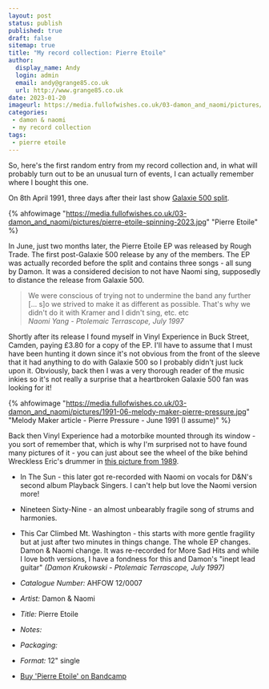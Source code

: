 ```yaml
---
layout: post
status: publish
published: true
draft: false
sitemap: true
title: "My record collection: Pierre Etoile"
author: 
  display_name: Andy
  login: admin
  email: andy@grange85.co.uk
  url: http://www.grange85.co.uk
date: 2023-01-20
imageurl: https://media.fullofwishes.co.uk/03-damon_and_naomi/pictures/pierre-etoile-spinning-2023.jpg
categories:
 - damon & naomi
 - my record collection
tags:
 - pierre etoile
---
```

So, here's the first random entry from my record collection and, in what will probably turn out to be an unusual turn of events, I can actually remember where I bought this one. 

On 8th April 1991, three days after their last show [Galaxie 500 split](/2021/04/05/the-end-of-galaxie-500-30-years-on/). 

{% ahfowimage "https://media.fullofwishes.co.uk/03-damon_and_naomi/pictures/pierre-etoile-spinning-2023.jpg" "Pierre Etoile" %}

In June, just two months later, the Pierre Etoile EP was released by Rough Trade. The first post-Galaxie 500 release by any of the members. The EP was actually recorded before the split and contains three songs - all sung by Damon. It was a considered decision to not have Naomi sing, supposedly to distance the release from Galaxie 500.

> We were conscious of trying not to undermine the band any further [... s]o we strived to make it as different as possible. That's why we didn't do it with Kramer and I didn't sing, etc. etc  
> _Naomi Yang - Ptolemaic Terrascope, July 1997_

Shortly after its release I found myself in Vinyl Experience in Buck Street, Camden, paying £3.80 for a copy of the EP. I'll have to assume that I must have been hunting it down since it's not obvious from the front of the sleeve that it had anything to do with Galaxie 500 so I probably didn't just luck upon it. Obviously, back then I was a very thorough reader of the music inkies so it's not really a surprise that a heartbroken Galaxie 500 fan was looking for it!

{% ahfowimage "https://media.fullofwishes.co.uk/03-damon_and_naomi/pictures/1991-06-melody-maker-pierre-pressure.jpg" "Melody Maker article - Pierre Pressure - June 1991 (I assume)" %}

Back then Vinyl Experience had a motorbike mounted through its window - you sort of remember that, which is why I'm surprised not to have found many pictures of it - you can just about see the wheel of the bike behind Wreckless Eric's drummer in [this picture from 1989](https://www.flickr.com/photos/nickhi/2951539479/sizes/h/).

 - In The Sun - this later got re-recorded with Naomi on vocals for D&N's second album Playback Singers. I can't help but love the Naomi version more!
 - Nineteen Sixty-Nine - an almost unbearably fragile song of strums and harmonies.
 - This Car Climbed Mt. Washington - this starts with more gentle fragility but at just after two minutes in things change. The whole EP changes. Damon & Naomi change. It was re-recorded for More Sad Hits and while I love both versions, I have a fondness for this and Damon's "inept lead guitar" _(Damon Krukowski - Ptolemaic Terrascope, July 1997)_

 - *Catalogue Number:* AHFOW 12/0007 
 - *Artist:* Damon & Naomi
 - *Title:* Pierre Etoile
 - *Notes:* 
 - *Packaging:* 
 - *Format:* 12" single
 - [Buy 'Pierre Etoile' on Bandcamp](https://damonandnaomi.bandcamp.com/album/pierre-etoile-ep)

